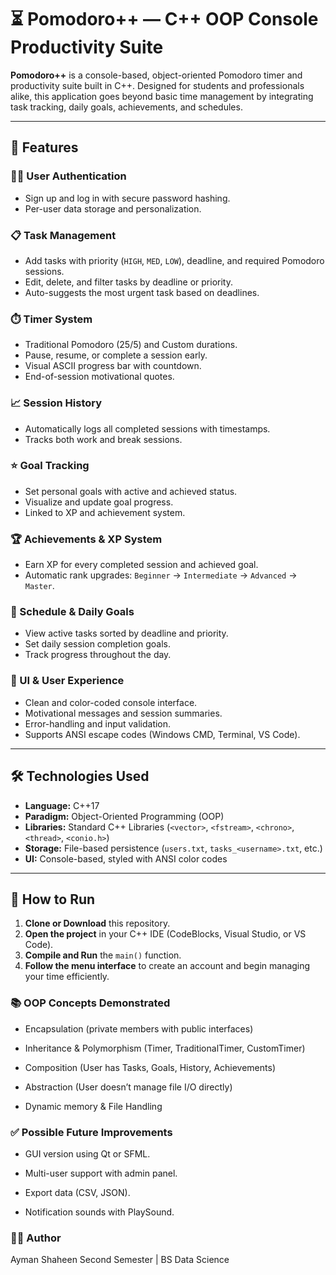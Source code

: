 # ⏳ Pomodoro++ — C++ OOP Console Productivity Suite

**Pomodoro++** is a console-based, object-oriented Pomodoro timer and productivity suite built in C++. Designed for students and professionals alike, this application goes beyond basic time management by integrating task tracking, daily goals, achievements, and schedules.

---

## 🌟 Features

### 🧑‍💻 User Authentication
- Sign up and log in with secure password hashing.
- Per-user data storage and personalization.

### 📋 Task Management
- Add tasks with priority (`HIGH`, `MED`, `LOW`), deadline, and required Pomodoro sessions.
- Edit, delete, and filter tasks by deadline or priority.
- Auto-suggests the most urgent task based on deadlines.

### ⏱️ Timer System
- Traditional Pomodoro (25/5) and Custom durations.
- Pause, resume, or complete a session early.
- Visual ASCII progress bar with countdown.
- End-of-session motivational quotes.

### 📈 Session History
- Automatically logs all completed sessions with timestamps.
- Tracks both work and break sessions.

### ⭐ Goal Tracking
- Set personal goals with active and achieved status.
- Visualize and update goal progress.
- Linked to XP and achievement system.

### 🏆 Achievements & XP System
- Earn XP for every completed session and achieved goal.
- Automatic rank upgrades: `Beginner` → `Intermediate` → `Advanced` → `Master`.

### 📅 Schedule & Daily Goals
- View active tasks sorted by deadline and priority.
- Set daily session completion goals.
- Track progress throughout the day.

### 🎨 UI & User Experience
- Clean and color-coded console interface.
- Motivational messages and session summaries.
- Error-handling and input validation.
- Supports ANSI escape codes (Windows CMD, Terminal, VS Code).

---

## 🛠️ Technologies Used

- **Language:** C++17
- **Paradigm:** Object-Oriented Programming (OOP)
- **Libraries:** Standard C++ Libraries (`<vector>`, `<fstream>`, `<chrono>`, `<thread>`, `<conio.h>`)
- **Storage:** File-based persistence (`users.txt`, `tasks_<username>.txt`, etc.)
- **UI:** Console-based, styled with ANSI color codes

---

## 🚀 How to Run

1. **Clone or Download** this repository.
2. **Open the project** in your C++ IDE (CodeBlocks, Visual Studio, or VS Code).
3. **Compile and Run** the `main()` function.
4. **Follow the menu interface** to create an account and begin managing your time efficiently.

### 📚 OOP Concepts Demonstrated
- Encapsulation (private members with public interfaces)

- Inheritance & Polymorphism (Timer, TraditionalTimer, CustomTimer)

- Composition (User has Tasks, Goals, History, Achievements)

- Abstraction (User doesn’t manage file I/O directly)

- Dynamic memory & File Handling

### ✅ Possible Future Improvements
- GUI version using Qt or SFML.

- Multi-user support with admin panel.

- Export data (CSV, JSON).

- Notification sounds with PlaySound.

### 🙋‍♀️ Author
Ayman Shaheen
Second Semester | BS Data Science
